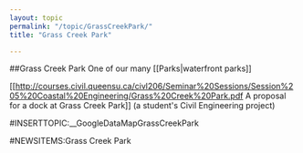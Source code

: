 ```yaml
---
layout: topic
permalink: "/topic/GrassCreekPark/"
title: "Grass Creek Park"

---
```


##Grass Creek Park
One of our many [[Parks|waterfront parks]]


 [[http://courses.civil.queensu.ca/civl206/Seminar%20Sessions/Session%205%20Coastal%20Engineering/Grass%20Creek%20Park.pdf A proposal for a dock at Grass Creek Park]] (a student's Civil Engineering project)

#INSERTTOPIC:__GoogleDataMapGrassCreekPark

#NEWSITEMS:Grass Creek Park



